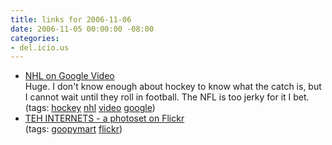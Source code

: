 ```yaml
---
title: links for 2006-11-06
date: 2006-11-05 00:00:00 -08:00
categories:
- del.icio.us
---
```


<ul class="delicious">
	<li>
		<div class="delicious-link"><a href="http://video.google.com/nhl.html">NHL on Google Video</a></div>
		<div class="delicious-extended">Huge. I don't know enough about hockey to know what the catch is, but I cannot wait until they roll in football. The NFL is too jerky for it I bet.</div>
		<div class="delicious-tags">(tags: <a href="http://del.icio.us/torrez/hockey">hockey</a> <a href="http://del.icio.us/torrez/nhl">nhl</a> <a href="http://del.icio.us/torrez/video">video</a> <a href="http://del.icio.us/torrez/google">google</a>)</div>
	</li>
	<li>
		<div class="delicious-link"><a href="http://www.flickr.com/photos/goopymart/sets/72157594362502502/">TEH INTERNETS - a photoset on Flickr</a></div>
		<div class="delicious-tags">(tags: <a href="http://del.icio.us/torrez/goopymart">goopymart</a> <a href="http://del.icio.us/torrez/flickr">flickr</a>)</div>
	</li>
</ul>
